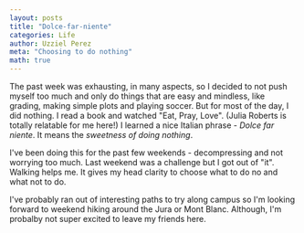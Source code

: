 ```yaml
---
layout: posts
title: "Dolce-far-niente"
categories: Life
author: Uzziel Perez
meta: "Choosing to do nothing"
math: true
---
```


The past week was exhausting, in many aspects, so I decided to not push myself too much and only do things that are easy and mindless, like grading, making simple plots and playing soccer. But for most of the day, I did nothing. I read a book and watched "Eat, Pray, Love". (Julia Roberts is totally relatable for me here!) I learned a nice Italian phrase - <em>Dolce far niente</em>. It means the <em>sweetness of doing nothing</em>.

I've been doing this for the past few weekends - decompressing and not worrying too much. Last weekend was a challenge but I got out of "it". Walking helps me. It gives my head clarity to choose what to do no and what not to do.

I've probably ran out of interesting paths to try along campus so I'm looking forward to weekend hiking around the Jura or Mont Blanc. Although, I'm probalby not super excited to leave my friends here.
